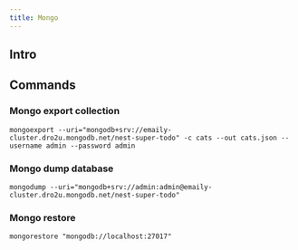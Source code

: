 ```yaml
---
title: Mongo
---
```


## Intro

## Commands

### Mongo export collection

```shell
mongoexport --uri="mongodb+srv://emaily-cluster.dro2u.mongodb.net/nest-super-todo" -c cats --out cats.json --username admin --password admin
```


### Mongo dump database

```shell
mongodump --uri="mongodb+srv://admin:admin@emaily-cluster.dro2u.mongodb.net/nest-super-todo"
```


### Mongo restore

```shell
mongorestore "mongodb://localhost:27017"
```
